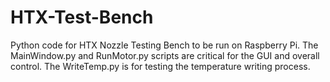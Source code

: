 # HTX-Test-Bench
Python code for HTX Nozzle Testing Bench to be run on Raspberry Pi. The MainWindow.py and RunMotor.py scripts are critical for the GUI and overall control. The WriteTemp.py is for testing the temperature writing process. 
